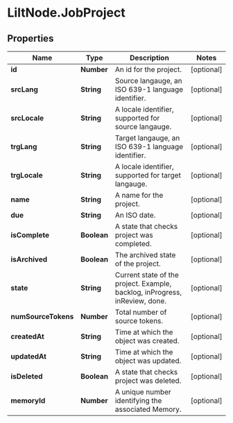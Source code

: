 # LiltNode.JobProject

## Properties

Name | Type | Description | Notes
------------ | ------------- | ------------- | -------------
**id** | **Number** | An id for the project. | [optional] 
**srcLang** | **String** | Source langauge, an ISO 639-1 language identifier. | [optional] 
**srcLocale** | **String** | A locale identifier, supported for source langauge. | [optional] 
**trgLang** | **String** | Target langauge, an ISO 639-1 language identifier. | [optional] 
**trgLocale** | **String** | A locale identifier, supported for target langauge. | [optional] 
**name** | **String** | A name for the project. | [optional] 
**due** | **String** | An ISO date. | [optional] 
**isComplete** | **Boolean** | A state that checks project was completed. | [optional] 
**isArchived** | **Boolean** | The archived state of the project. | [optional] 
**state** | **String** | Current state of the project. Example, backlog, inProgress, inReview, done. | [optional] 
**numSourceTokens** | **Number** | Total number of source tokens. | [optional] 
**createdAt** | **String** | Time at which the object was created. | [optional] 
**updatedAt** | **String** | Time at which the object was updated. | [optional] 
**isDeleted** | **Boolean** | A state that checks project was deleted. | [optional] 
**memoryId** | **Number** | A unique number identifying the associated Memory. | [optional] 


